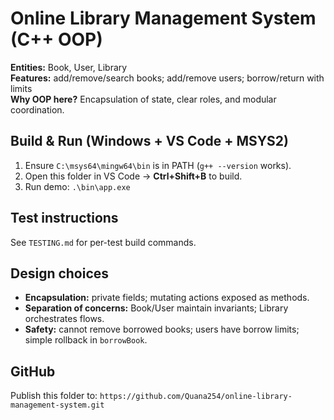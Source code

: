 # Online Library Management System (C++ OOP)

**Entities:** Book, User, Library  
**Features:** add/remove/search books; add/remove users; borrow/return with limits  
**Why OOP here?** Encapsulation of state, clear roles, and modular coordination.

## Build & Run (Windows + VS Code + MSYS2)
1. Ensure `C:\msys64\mingw64\bin` is in PATH (`g++ --version` works).
2. Open this folder in VS Code → **Ctrl+Shift+B** to build.
3. Run demo: `.\bin\app.exe`

## Test instructions
See `TESTING.md` for per-test build commands.

## Design choices
- **Encapsulation:** private fields; mutating actions exposed as methods.
- **Separation of concerns:** Book/User maintain invariants; Library orchestrates flows.
- **Safety:** cannot remove borrowed books; users have borrow limits; simple rollback in `borrowBook`.

## GitHub
Publish this folder to: `https://github.com/Quana254/online-library-management-system.git`
